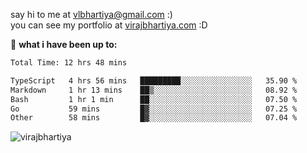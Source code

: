 say hi to me at [vlbhartiya@gmail.com](mailto:vlbhartiya@gmail.com) :)<br/>
you can see my portfolio at [virajbhartiya.com](https://virajbhartiya.com) :D<br/>


🚀 **what i have been up to:**

<!--START_SECTION:waka-->

```txt
Total Time: 12 hrs 48 mins

TypeScript   4 hrs 56 mins   █████████░░░░░░░░░░░░░░░░   35.90 %
Markdown     1 hr 13 mins    ██▒░░░░░░░░░░░░░░░░░░░░░░   08.92 %
Bash         1 hr 1 min      ██░░░░░░░░░░░░░░░░░░░░░░░   07.50 %
Go           59 mins         █▓░░░░░░░░░░░░░░░░░░░░░░░   07.25 %
Other        58 mins         █▓░░░░░░░░░░░░░░░░░░░░░░░   07.04 %
```

<!--END_SECTION:waka-->

<p align="left"> <img src="https://komarev.com/ghpvc/?username=virajbhartiya&color=blue" alt="virajbhartiya" /> </p>

